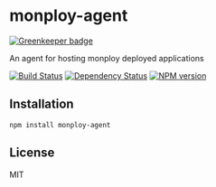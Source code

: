 # monploy-agent

[![Greenkeeper badge](https://badges.greenkeeper.io/ForbesLindesay/monploy-agent.svg)](https://greenkeeper.io/)

An agent for hosting monploy deployed applications

[![Build Status](https://img.shields.io/travis/ForbesLindesay/monploy-agent/master.svg)](https://travis-ci.org/ForbesLindesay/monploy-agent)
[![Dependency Status](https://img.shields.io/david/ForbesLindesay/monploy-agent.svg)](https://david-dm.org/ForbesLindesay/monploy-agent)
[![NPM version](https://img.shields.io/npm/v/monploy-agent.svg)](https://www.npmjs.org/package/monploy-agent)

## Installation

    npm install monploy-agent

## License

  MIT
